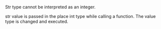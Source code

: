 Str type cannot be interpreted as an integer.

str value is passed in the place int type while calling a function. The value type is changed and executed.